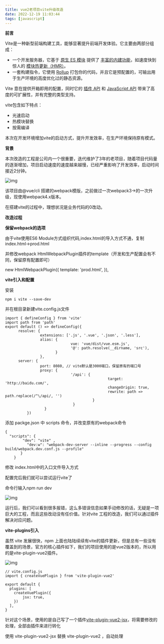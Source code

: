 ```yaml
---
title: vue2老项目vite升级改造
date: 2022-12-19 11:03:44
tags: [javascript]
---
```






**前言**

Vite是一种新型前端构建工具，能够显著提升前端开发体验。它主要由两部分组成：

- 一个开发服务器，它基于 [原生 ES 模块](https://developer.mozilla.org/en-US/docs/Web/JavaScript/Guide/Modules) 提供了 [丰富的内建功能](https://vitejs.cn/guide/features.html)，如速度快到惊人的 [模块热更新（HMR）](https://vitejs.cn/guide/features.html#hot-module-replacement)。
- 一套构建指令，它使用 [Rollup](https://rollupjs.org/) 打包你的代码，并且它是预配置的，可输出用于生产环境的高度优化过的静态资源。

Vite 意在提供开箱即用的配置，同时它的 [插件 API](https://vitejs.cn/guide/api-plugin.html) 和 [JavaScript API](https://vitejs.cn/guide/api-javascript.html) 带来了高度的可扩展性，并有完整的类型支持。

vite包含如下特点：

- 光速启动
- 热模块替换
- 按需编译

本次在开发环境增加vite的启动方式，提升开发效率，在生产环境保持原有模式。

**背景**

本次改造的工程是公司内一个很重要，迭代维护了3年的老项目，随着项目代码量的逐渐增加，项目启动速度的速度越来越慢，已经严重影响了开发效率，启动时间接近2分钟。



![img](https://p3-juejin.byteimg.com/tos-cn-i-k3u1fbpfcp/be0fa6c27daa48b69c5d411590dfa46a~tplv-k3u1fbpfcp-zoom-1.image)





该项目由@vue/cli 搭建的webpack模版，之前做过一次webpack3->的一次升级，现使用webpack4.x版本。

在搭建vite的过程中，理想状况是业务代码的0改动。

**改造过程**

**保留webpack的选项**

由于vite使用ES6 Module方式组织代码,index.html的导入方式不通，复制index.html->prod.html

并修改webpack HtmlWebpackPlugin插件的template（开发和生产配置会有不同，保留原有配置即可）

new HtmlWebpackPlugin({      template: 'prod.html', }),

**vite引入和配置**

安装
```
npm i vite --save-dev
```
并在根目录新建vite.config.js文件
```
import { defineConfig } from 'vite' 
import path from 'path' 
export default () => defineConfig({
      resolve: {
                extensions: ['.js', '.vue', '.json', '.less'],       
                alias: {
                              vue: 'vue/dist/vue.esm.js',            
                              '@': path.resolve(__dirname, 'src'),        
                       }
                },    
      server: {
                port: 8080, // vite默认是3000端口，保留原有的端口号
                proxy: {
                              '/api': { 
                                               target: 'http://baidu.com/',                
                                               changeOrigin: true,                
                                               rewrite: path => path.replace(/^\/api/, '')           
                                        } 
                               }    
                  } 
          })
```

添加 packge.json 中 scripts 命令，并改变原有的webpack命令
```
{  
  "scripts": { 
        "dev": "vite" , 
          "dev:w": "webpack-dev-server --inline --progress --config build/webpack.dev.conf.js --profile"
       } 
    }
```

修改 index.html中的入口文件导入方式

<script type="module" src="/src/main.js"></script>

配置完后我们就可以尝试运行vite了

命令行输入npm run dev







![img](https://p3-juejin.byteimg.com/tos-cn-i-k3u1fbpfcp/54e0d5cf5f8b463b9b7c0948e441a808~tplv-k3u1fbpfcp-zoom-1.image)



运行后，我们可以看到很多报错，这么多错误信息如果手动修改的话，无疑是一项巨大的工程，而且这些改动没有任价值。针对vite 工程的改造，我们可以通过插件解决对应问题。

**vite-plugins引入**

虽然 vite 发展很快，npm 上面也陆陆续续有vite的插件更新，但是总有一些没有覆盖到的场景，官方的核心插件如下，我们的项目使用的是vue2版本的，所以用的是vite-plugin-vue2插件。





![img](https://p3-juejin.byteimg.com/tos-cn-i-k3u1fbpfcp/48e7a6968e554ac389cf66d98a6d8260~tplv-k3u1fbpfcp-zoom-1.image)


```
// vite.config.js
import { createVuePlugin } from 'vite-plugin-vue2'

export default {
  plugins: [
    createVuePlugin({
        jsx: true,
    })
  ],
}
```

针对这个场景，使用的是自己写了一个插件[vite-plugin-vue2-jsx](https://github.com/hujinbin/vite-plugin-vue2-jsx)，将需要修改的处理，全部由插件来进行转化

使用 vite-plugin-vue2-jsx 替换 vite-plugin-vue2 ，自动处理 <script> 代码块和js文件的 jsx 语法

```
// vite.config.js
import { createVuePlugin } from 'vite-plugin-vue2-jsx'

export default {
  plugins: [
    createVuePlugin({
        jsx: true,
    })
  ],
}
```

require报错问题 

这个问题vite是使用ESModule编译的，不支持CommonJs的原因，所以我们就需要将CommonJs 转换为ESModule。

项目中存在两种情况：

1. 图片require引用

```
<img class="logo" :src="require('./images/logo.png')"/>
```

 在npm上找了半天也没找到我需要的插件，针对这个场景，索性自己写了一个插件[vite-plugin-image-require](https://github.com/hujinbin/vite-plugin-image-require)

```
// vite.config.js
import { imageRequirePlugin } from 'vite-plugin-image-require'

export default {
  plugins: [
    imageRequirePlugin()
  ],
}
```

 2. 枚举的引用

通过引入 vite-plugin-require-transform 插件来处理

```
npm i vite-plugin-require-transform --save-dev
```

配置

```
import requireTransform from 'vite-plugin-require-transform';

export default defineConfig({
  plugins: [
    requireTransform({fileRegex:/.js$|.vue$/}),
  ],
});
```

  


转换 @import ~ 别名  


```
resolve: {
    alias: {
      '~': path.join(__dirname, 'node_modules'),
    }
  },
```

  


webpack的 process.env 的环境变量在项目中的使用导致的页面报错，无法加载

```
define: {
    'process.env': process.env
},
```

  


### 完整配置

```
import { defineConfig } from 'vite'
import { imageRequirePlugin } from 'vite-plugin-image-require'
import { createVuePlugin } from 'vite-plugin-vue2-jsx'
import requireTransform from 'vite-plugin-require-transform';
import path from 'path'

export default () => defineConfig({
    define: {
        'process.env': process.env
    },
    plugins: [
        createVuePlugin({
            jsx: true,
        }),
        requireTransform({
            fileRegex:/.js$|.vue$/
        }),
        imageRequirePlugin(),
    ],
    resolve: {
        extensions: ['.js', '.vue', '.json', '.less'],
        alias: {
            vue: 'vue/dist/vue.esm.js',
            '@': path.resolve(__dirname, 'src'),
            '~': path.join(__dirname, 'node_modules'),
        }
    },
    server: {
        port: 8080, // vite默认是3000端口，保留原有的端口号
        proxy: {
            '/api': {
                target: 'http://baidu.com/',
                changeOrigin: true,
                rewrite: path => path.replace(/^/api/, '')
            }
        }
    }
})
```

### 结束

```
# 使用vite启动服务
npm run dev

# 使用webpack启动服务
npm run dev:w
```